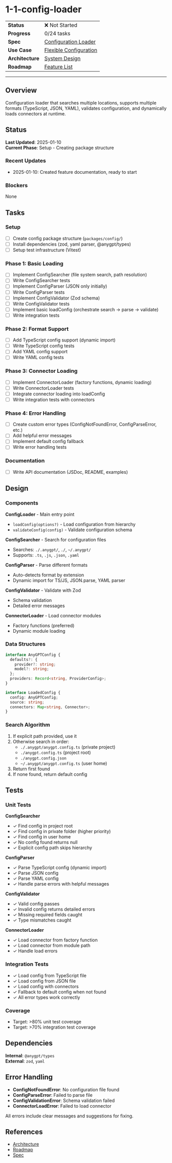 # 1-1-config-loader

| | |
|---|---|
| **Status** | ❌ Not Started |
| **Progress** | 0/24 tasks |
| **Spec** | [Configuration Loader](../../../../../products/anygpt/specs/README.md#configuration-loader) |
| **Use Case** | [Flexible Configuration](../../../../../products/anygpt/use-cases/flexible-configuration.md) |
| **Architecture** | [System Design](../../architecture.md) |
| **Roadmap** | [Feature List](../../roadmap.md) |

---

## Overview

Configuration loader that searches multiple locations, supports multiple formats (TypeScript, JSON, YAML), validates configuration, and dynamically loads connectors at runtime.

## Status

**Last Updated**: 2025-01-10  
**Current Phase**: Setup - Creating package structure

### Recent Updates
- 2025-01-10: Created feature documentation, ready to start

### Blockers
None

## Tasks

### Setup
- [ ] Create config package structure (`packages/config/`)
- [ ] Install dependencies (zod, yaml parser, @anygpt/types)
- [ ] Setup test infrastructure (Vitest)

### Phase 1: Basic Loading
- [ ] Implement ConfigSearcher (file system search, path resolution)
- [ ] Write ConfigSearcher tests
- [ ] Implement ConfigParser (JSON only initially)
- [ ] Write ConfigParser tests
- [ ] Implement ConfigValidator (Zod schema)
- [ ] Write ConfigValidator tests
- [ ] Implement basic loadConfig (orchestrate search → parse → validate)
- [ ] Write integration tests

### Phase 2: Format Support
- [ ] Add TypeScript config support (dynamic import)
- [ ] Write TypeScript config tests
- [ ] Add YAML config support
- [ ] Write YAML config tests

### Phase 3: Connector Loading
- [ ] Implement ConnectorLoader (factory functions, dynamic loading)
- [ ] Write ConnectorLoader tests
- [ ] Integrate connector loading into loadConfig
- [ ] Write integration tests with connectors

### Phase 4: Error Handling
- [ ] Create custom error types (ConfigNotFoundError, ConfigParseError, etc.)
- [ ] Add helpful error messages
- [ ] Implement default config fallback
- [ ] Write error handling tests

### Documentation
- [ ] Write API documentation (JSDoc, README, examples)

## Design

### Components

**ConfigLoader** - Main entry point
- `loadConfig(options?)` - Load configuration from hierarchy
- `validateConfig(config)` - Validate configuration schema

**ConfigSearcher** - Search for configuration files
- Searches: `./.anygpt/`, `./`, `~/.anygpt/`
- Supports: `.ts`, `.js`, `.json`, `.yaml`

**ConfigParser** - Parse different formats
- Auto-detects format by extension
- Dynamic import for TS/JS, JSON.parse, YAML parser

**ConfigValidator** - Validate with Zod
- Schema validation
- Detailed error messages

**ConnectorLoader** - Load connector modules
- Factory functions (preferred)
- Dynamic module loading

### Data Structures

```typescript
interface AnyGPTConfig {
  defaults?: {
    provider?: string;
    model?: string;
  };
  providers: Record<string, ProviderConfig>;
}

interface LoadedConfig {
  config: AnyGPTConfig;
  source: string;
  connectors: Map<string, Connector>;
}
```

### Search Algorithm

1. If explicit path provided, use it
2. Otherwise search in order:
   - `./.anygpt/anygpt.config.ts` (private project)
   - `./anygpt.config.ts` (project root)
   - `./anygpt.config.json`
   - `~/.anygpt/anygpt.config.ts` (user home)
3. Return first found
4. If none found, return default config

## Tests

### Unit Tests

**ConfigSearcher**
- ✓ Find config in project root
- ✓ Find config in private folder (higher priority)
- ✓ Find config in user home
- ✓ No config found returns null
- ✓ Explicit config path skips hierarchy

**ConfigParser**
- ✓ Parse TypeScript config (dynamic import)
- ✓ Parse JSON config
- ✓ Parse YAML config
- ✓ Handle parse errors with helpful messages

**ConfigValidator**
- ✓ Valid config passes
- ✓ Invalid config returns detailed errors
- ✓ Missing required fields caught
- ✓ Type mismatches caught

**ConnectorLoader**
- ✓ Load connector from factory function
- ✓ Load connector from module path
- ✓ Handle load errors

### Integration Tests
- ✓ Load config from TypeScript file
- ✓ Load config from JSON file
- ✓ Load config with connectors
- ✓ Fallback to default config when not found
- ✓ All error types work correctly

### Coverage
- Target: >80% unit test coverage
- Target: >70% integration test coverage

## Dependencies

**Internal**: `@anygpt/types`  
**External**: `zod`, `yaml`

## Error Handling

- **ConfigNotFoundError**: No configuration file found
- **ConfigParseError**: Failed to parse file
- **ConfigValidationError**: Schema validation failed
- **ConnectorLoadError**: Failed to load connector

All errors include clear messages and suggestions for fixing.

## References

- [Architecture](../../architecture.md)
- [Roadmap](../../roadmap.md)
- [Spec](../../../../../products/anygpt/specs/README.md#configuration-loader)

